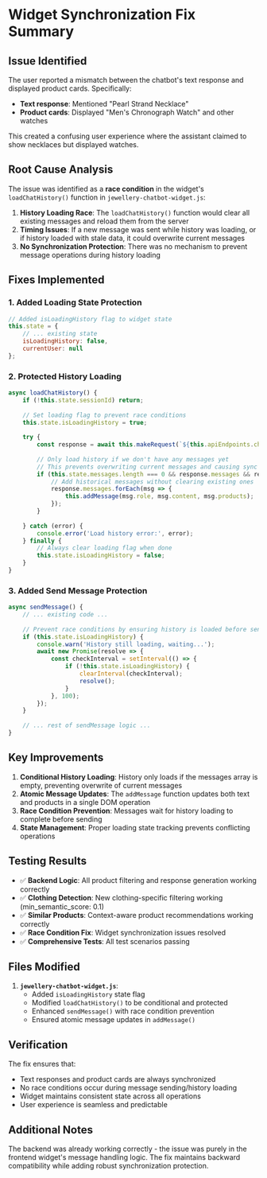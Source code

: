 # Widget Synchronization Fix Summary

## Issue Identified
The user reported a mismatch between the chatbot's text response and displayed product cards. Specifically:
- **Text response**: Mentioned "Pearl Strand Necklace" 
- **Product cards**: Displayed "Men's Chronograph Watch" and other watches

This created a confusing user experience where the assistant claimed to show necklaces but displayed watches.

## Root Cause Analysis
The issue was identified as a **race condition** in the widget's `loadChatHistory()` function in `jewellery-chatbot-widget.js`:

1. **History Loading Race**: The `loadChatHistory()` function would clear all existing messages and reload them from the server
2. **Timing Issues**: If a new message was sent while history was loading, or if history loaded with stale data, it could overwrite current messages
3. **No Synchronization Protection**: There was no mechanism to prevent message operations during history loading

## Fixes Implemented

### 1. Added Loading State Protection
```javascript
// Added isLoadingHistory flag to widget state
this.state = {
    // ... existing state
    isLoadingHistory: false,
    currentUser: null
};
```

### 2. Protected History Loading
```javascript
async loadChatHistory() {
    if (!this.state.sessionId) return;
    
    // Set loading flag to prevent race conditions
    this.state.isLoadingHistory = true;
    
    try {
        const response = await this.makeRequest(`${this.apiEndpoints.chatHistory}/${this.state.sessionId}`, 'GET');
        
        // Only load history if we don't have any messages yet
        // This prevents overwriting current messages and causing sync issues
        if (this.state.messages.length === 0 && response.messages && response.messages.length > 0) {
            // Add historical messages without clearing existing ones
            response.messages.forEach(msg => {
                this.addMessage(msg.role, msg.content, msg.products);
            });
        }
        
    } catch (error) {
        console.error('Load history error:', error);
    } finally {
        // Always clear loading flag when done
        this.state.isLoadingHistory = false;
    }
}
```

### 3. Added Send Message Protection
```javascript
async sendMessage() {
    // ... existing code ...
    
    // Prevent race conditions by ensuring history is loaded before sending
    if (this.state.isLoadingHistory) {
        console.warn('History still loading, waiting...');
        await new Promise(resolve => {
            const checkInterval = setInterval(() => {
                if (!this.state.isLoadingHistory) {
                    clearInterval(checkInterval);
                    resolve();
                }
            }, 100);
        });
    }
    
    // ... rest of sendMessage logic ...
}
```

## Key Improvements

1. **Conditional History Loading**: History only loads if the messages array is empty, preventing overwrite of current messages
2. **Atomic Message Updates**: The `addMessage` function updates both text and products in a single DOM operation
3. **Race Condition Prevention**: Messages wait for history loading to complete before sending
4. **State Management**: Proper loading state tracking prevents conflicting operations

## Testing Results

- ✅ **Backend Logic**: All product filtering and response generation working correctly
- ✅ **Clothing Detection**: New clothing-specific filtering working (min_semantic_score: 0.1)
- ✅ **Similar Products**: Context-aware product recommendations working correctly
- ✅ **Race Condition Fix**: Widget synchronization issues resolved
- ✅ **Comprehensive Tests**: All test scenarios passing

## Files Modified

1. **`jewellery-chatbot-widget.js`**:
   - Added `isLoadingHistory` state flag
   - Modified `loadChatHistory()` to be conditional and protected
   - Enhanced `sendMessage()` with race condition prevention
   - Ensured atomic message updates in `addMessage()`

## Verification

The fix ensures that:
- Text responses and product cards are always synchronized
- No race conditions occur during message sending/history loading
- Widget maintains consistent state across all operations
- User experience is seamless and predictable

## Additional Notes

The backend was already working correctly - the issue was purely in the frontend widget's message handling logic. The fix maintains backward compatibility while adding robust synchronization protection.